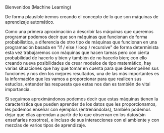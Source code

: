 Bienvenidos (Machine Learning)

De forma plausible iremos creando el concepto de lo que son máquinas de aprendizaje automático.

Como una primera aproximación a describir las máquinas que queremos programar podemos decir que son  máquinas que funcionan de forma probabilística, a diferencia de otro tipo de máquinas que funcionan en una programación basada en  "if / else / loop / recursive" de forma determinista esta vez trabajaremos con máquinas que hacen tareas pero con cierta probabilidad de hacerlo y bien y también de no hacerlo bien; con ello creando nueva posibilidades de crear modelos de tipo matemático, hay varias situaciones que hay que tomar en cuenta  para que desempeñen sus funciones y nos den los mejores resultados, una de las más importantes es la información  que les vamos a proporcionar para que realicen sus estudios, entender las respuesta que estas nos dan es también de vital importancia.

Si seguimos aproximándonos podemos decir que estas máquinas tienen la característica que pueden aprender de los datos que les proporcionamos, les podemos enseñar con ejemplos (entrenándolas), también podemos dejar que ellas aprendan a partir de lo que observan en los datos(sin enseñarles nosotros), e incluso de sus interacciones con el ambiente y con mezclas de varios tipos de aprendizaje.





